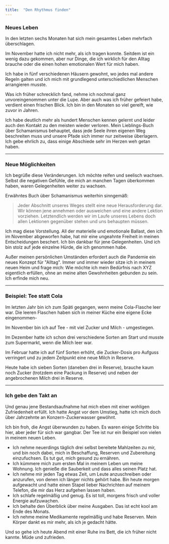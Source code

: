 ```yaml
---
title:  "Den Rhythmus finden"
---
```


### Neues Leben

In den letzten sechs Monaten hat sich mein gesamtes Leben mehrfach überschlagen.

Im November hatte ich nicht mehr, als ich tragen konnte. Seitdem ist ein wenig dazu gekommen, aber nur Dinge, die ich wirklich für den Alltag brauche oder die einen hohen emotionalen Wert für mich haben.

Ich habe in fünf verschiedenen Häusern gewohnt, wo jedes mal andere Regeln galten und ich mich mit grundlegend unterschiedlichen Menschen arrangieren musste.

Was ich früher schrecklich fand, nehme ich nochmal ganz unvoreingenommen unter die Lupe. Aber auch was ich früher gefeiert habe, verdient einen frischen Blick. Ich bin in den Monaten so viel gereift, wie zuvor in Jahren.

Ich habe deutlich mehr als hundert Menschen kennen gelernt und leider auch den Kontakt zu den meisten wieder verloren. Mein Lieblings-Buch über Schamanismus behauptet, dass jede Seele ihren eigenen Weg beschreiten muss und unsere Pfade sich immer nur zeitweise überlagern. Ich gebe ehrlich zu, dass einige Abschiede sehr im Herzen weh getan haben.

* * *

### Neue Möglichkeiten

Ich begrüße diese Veränderungen. Ich möchte reifen und seelisch wachsen. Selbst die negativen Gefühle, die mich an manchen Tagen überkommen haben, waren Gelegenheiten weiter zu wachsen.

Erwähntes Buch über Schamanismus weiterhin sinngemäß:

> Jeder Abschnitt unseres Weges stellt eine neue Herausforderung dar. Wir können jene annehmen oder ausweichen und eine andere Lektion vorziehen. Letztendlich werden wir im Laufe unseres Lebens doch allen Lektionen gegenüber stehen und uns behaupten müssen.

Ich mag diese Vorstellung. All der materielle und emotionale Ballast, den ich im November abgeworfen habe, hat mir eine ungeahnte Freiheit in meinen Entscheidungen beschert. Ich bin dankbar für jene Gelegenheiten. Und ich bin stolz auf jede einzelne Hürde, die ich genommen habe.

Außer meinen persönlichen Umständen erfordert auch die Pandemie ein neues Konzept für "Alltag". Immer und immer wieder sitze ich in meinem neuen Heim und frage mich: Wie möchte ich mein Bedürfnis nach XYZ eigentlich erfüllen, ohne an meine alten Gewohnheiten gebunden zu sein. Ich erfinde mich neu.

* * *

### Beispiel: Tee statt Cola

Im letzten Jahr bin ich zum Späti gegangen, wenn meine Cola-Flasche leer war. Die leeren Flaschen haben sich in meiner Küche eine eigene Ecke eingenommen-

Im November bin ich auf Tee - mit viel Zucker und Milch - umgestiegen.

Im Dezember hatte ich schon drei verschiedene Sorten am Start und musste zum Supermarkt, wenn die Milch leer war.

Im Februar hatte ich auf fünf Sorten erhöht, die Zucker-Dosis pro Aufguss verringert und zu jedem Zeitpunkt eine neue Milch in Reserve.

Heute habe ich sieben Sorten (daneben drei in Reserve), brauche kaum noch Zucker (trotzdem eine Packung in Reserve) und neben der angebrochenen Milch drei in Reserve.

* * *

### Ich gebe den Takt an

Und genau jene Bestandsaufnahme hat mich eben mit einer wohligen Zufriedenheit erfüllt. Ich hatte Angst vor dem Umstieg, hatte ich mich doch über Jahrzehnte an Konzern-Zuckerwasser gewöhnt.

Ich bin froh, die Angst überwunden zu haben. Es waren einige Schritte bis hier, aber jeder für sich war gangbar. Der Tee ist nur ein Beispiel von vielen in meinem neuen Leben.

* Ich nehme neuerdings täglich drei selbst bereitete Mahlzeiten zu mir, und bin noch dabei, mich in Beschaffung, Reserven und Zubereitung einzufuchsen. Es tut gut, mich gesund zu ernähren.
* Ich kümmere mich zum ersten Mal in meinem Leben um meine Wohnung. Ich genieße die Sauberkeit und dass alles seinen Platz hat.
* Ich nehme mir jeden Tag etwas Zeit, um Leute anzuschreiben oder anzurufen, von denen ich länger nichts gehört habe. Bin heute morgen aufgewacht und hatte einen Stapel lieber Nachrichten auf meinem Telefon, die mir das Herz aufgehen lassen haben.
* Ich schlafe regelmäßig und genug. Es ist toll, morgens frisch und voller Energie aufzuwachen.
* Ich behalte den Überblick über meine Ausgaben. Das ist echt kool am Ende des Monats.
* Ich nehme meine Medikamente regelmäßig und habe Reserven. Mein Körper dankt es mir mehr, als ich je gedacht hätte.

Und so gehe ich heute Abend mit einer Ruhe ins Bett, die ich früher nicht kannte. Müde und zufrieden. 
